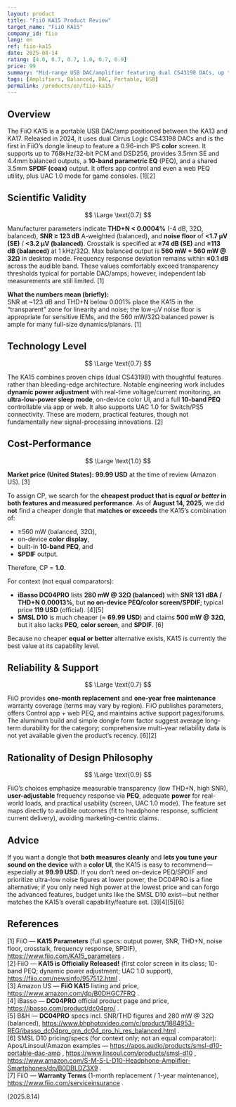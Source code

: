 ```yaml
---
layout: product
title: "FiiO KA15 Product Review"
target_name: "FiiO KA15"
company_id: fiio
lang: en
ref: fiio-ka15
date: 2025-08-14
rating: [4.0, 0.7, 0.7, 1.0, 0.7, 0.9]
price: 99
summary: "Mid-range USB DAC/amplifier featuring dual CS43198 DACs, up to 560mW balanced output, and comprehensive DSP including a 10-band PEQ with a color LCD."
tags: [Amplifiers, Balanced, DAC, Portable, USB]
permalink: /products/en/fiio-ka15/
---
```

## Overview

The FiiO KA15 is a portable USB DAC/amp positioned between the KA13 and KA17. Released in 2024, it uses dual Cirrus Logic CS43198 DACs and is the first in FiiO’s dongle lineup to feature a 0.96-inch IPS **color** screen. It supports up to 768kHz/32-bit PCM and DSD256, provides 3.5mm SE and 4.4mm balanced outputs, a **10-band parametric EQ** (PEQ), and a shared 3.5mm **SPDIF (coax)** output. It offers app control and even a web PEQ utility, plus UAC 1.0 mode for game consoles. [1][2]

## Scientific Validity

$$ \Large \text{0.7} $$

Manufacturer parameters indicate **THD+N < 0.0004%** (-4 dB, 32Ω, balanced), **SNR ≥ 123 dB** A-weighted (balanced), and **noise floor** of **<1.7 µV (SE)** / **<3.2 µV (balanced)**. Crosstalk is specified at **≥74 dB (SE)** and **≥113 dB (balanced)** at 1 kHz/32Ω. Max balanced output is **560 mW + 560 mW @ 32Ω** in desktop mode. Frequency response deviation remains within **≤0.1 dB** across the audible band. These values comfortably exceed transparency thresholds typical for portable DAC/amps; however, independent lab measurements are still limited. [1]

**What the numbers mean (briefly):**  
SNR at ~123 dB and THD+N below 0.001% place the KA15 in the “transparent” zone for linearity and noise; the low-µV noise floor is appropriate for sensitive IEMs, and the 560 mW/32Ω balanced power is ample for many full-size dynamics/planars. [1]

## Technology Level

$$ \Large \text{0.7} $$

The KA15 combines proven chips (dual CS43198) with thoughtful features rather than bleeding-edge architecture. Notable engineering work includes **dynamic power adjustment** with real-time voltage/current monitoring, an **ultra-low-power sleep mode**, on-device color UI, and a full **10-band PEQ** controllable via app or web. It also supports UAC 1.0 for Switch/PS5 connectivity. These are modern, practical features, though not fundamentally new signal-processing innovations. [2]

## Cost-Performance

$$ \Large \text{1.0} $$

**Market price (United States): 99.99 USD** at the time of review (Amazon US). [3]

To assign CP, we search for the **cheapest product that is _equal or better_ in both features and measured performance**. As of **August 14, 2025**, we did **not** find a cheaper dongle that **matches or exceeds** the KA15’s combination of:  
- ≥560 mW (balanced, 32Ω),  
- on-device **color display**,  
- built-in **10-band PEQ**, and  
- **SPDIF** output.  

Therefore, CP = **1.0**.

For context (not equal comparators):  
- **iBasso DC04PRO** lists **280 mW @ 32Ω (balanced)** with **SNR 131 dBA / THD+N 0.00013%**, but **no on-device PEQ/color screen/SPDIF**; typical price **119 USD** (official). [4][5]  
- **SMSL D10** is much cheaper (≈ **69.99 USD**) and claims **500 mW @ 32Ω**, but it also lacks **PEQ**, **color screen**, and **SPDIF**. [6]

Because no cheaper **equal or better** alternative exists, KA15 is currently the best value at its capability level.

## Reliability & Support

$$ \Large \text{0.7} $$

FiiO provides **one-month replacement** and **one-year free maintenance** warranty coverage (terms may vary by region). FiiO publishes parameters, offers Control app + web PEQ, and maintains active support pages/forums. The aluminum build and simple dongle form factor suggest average long-term durability for the category; comprehensive multi-year reliability data is not yet available given the product’s recency. [6][2]

## Rationality of Design Philosophy

$$ \Large \text{0.9} $$

FiiO’s choices emphasize measurable transparency (low THD+N, high SNR), **user-adjustable** frequency response via **PEQ**, adequate **power** for real-world loads, and practical usability (screen, UAC 1.0 mode). The feature set maps directly to audible outcomes (fit to headphone response, sufficient current delivery), avoiding marketing-centric claims.

## Advice

If you want a dongle that **both measures cleanly** and **lets you tune your sound on the device** with a **color UI**, the KA15 is easy to recommend—especially at **99.99 USD**. If you don’t need on-device PEQ/SPDIF and prioritize ultra-low noise figures at lower power, the DC04PRO is a fine alternative; if you only need high power at the lowest price and can forgo the advanced features, budget units like the SMSL D10 exist—but neither matches the KA15’s overall capability/feature set. [3][4][5][6]

## References

[1] FiiO — **KA15 Parameters** (full specs: output power, SNR, THD+N, noise floor, crosstalk, frequency response, SPDIF), https://www.fiio.com/KA15_parameters .  
[2] FiiO — **KA15 is Officially Released!** (first color screen in its class; 10-band PEQ; dynamic power adjustment; UAC 1.0 support), https://fiio.com/newsinfo/957512.html .  
[3] Amazon US — **FiiO KA15** listing and price, https://www.amazon.com/dp/B0DHGC7FRQ .  
[4] iBasso — **DC04PRO** official product page and price, https://ibasso.com/product/dc04pro/ .  
[5] B&H — **DC04PRO** specs incl. SNR/THD figures and 280 mW @ 32Ω (balanced), https://www.bhphotovideo.com/c/product/1884953-REG/ibasso_dc04pro_grn_dc04_pro_hi_res_balanced.html .  
[6] SMSL D10 pricing/specs (for context only; not an equal comparator): Apos/Linsoul/Amazon examples — https://apos.audio/products/smsl-d10-portable-dac-amp , https://www.linsoul.com/products/smsl-d10 , https://www.amazon.com/S-M-S-L-D10-Headphone-Amplifier-Smartphones/dp/B0DBLDZ3X9 .  
[7] FiiO — **Warranty Terms** (1-month replacement / 1-year maintenance), https://www.fiio.com/serviceinsurance .


(2025.8.14)